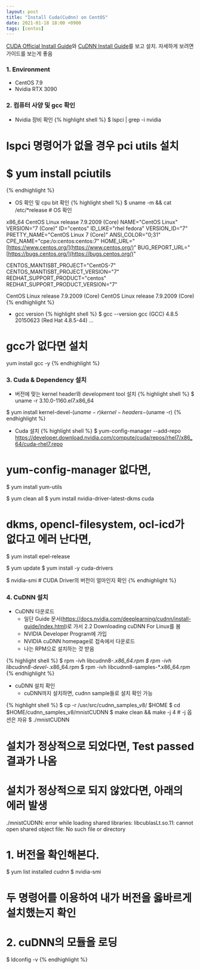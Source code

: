 ```yaml
---
layout: post
title: "Install Cuda(Cudnn) on CentOS"
date: 2021-01-18 18:00 +0900
tags: [centos]
---
```


[CUDA Official Install Guide](https://docs.nvidia.com/cuda/cuda-installation-guide-linux/index.html)와 [CuDNN Install Guide](https://docs.nvidia.com/deeplearning/cudnn/install-guide/index.html)를 보고 설치. 자세하게 보려면 가이드를 보는게 좋음

### 1. Environment 
  * CentOS 7.9
  * Nvidia RTX 3090

### 2. 컴퓨터 사양 및 gcc 확인


* Nvidia 장비 확인
{% highlight shell %}
$ lspci | grep -i nvidia 
# lspci 명령어가 없을 경우 pci utils 설치
# $ yum install pciutils
{% endhighlight %}


* OS 확인 및 cpu bit 확인
{% highlight shell %}
$ uname -m && cat /etc/*release # OS 확인 

x86_64
CentOS Linux release 7.9.2009 (Core)
NAME="CentOS Linux"
VERSION="7 (Core)"
ID="centos"
ID_LIKE="rhel fedora"
VERSION_ID="7"
PRETTY_NAME="CentOS Linux 7 (Core)"
ANSI_COLOR="0;31"
CPE_NAME="cpe:/o:centos:centos:7"
HOME_URL="[https://www.centos.org/](https://www.centos.org/)"
BUG_REPORT_URL="[https://bugs.centos.org/](https://bugs.centos.org/)"

CENTOS_MANTISBT_PROJECT="CentOS-7"
CENTOS_MANTISBT_PROJECT_VERSION="7"
REDHAT_SUPPORT_PRODUCT="centos"
REDHAT_SUPPORT_PRODUCT_VERSION="7"

CentOS Linux release 7.9.2009 (Core)
CentOS Linux release 7.9.2009 (Core)
{% endhighlight %}


* gcc version
{% highlight shell %}
$ gcc --version
gcc (GCC) 4.8.5 20150623 (Red Hat 4.8.5-44)
...
# gcc가 없다면 설치
yum install gcc -y
{% endhighlight %}


### 3. Cuda & Dependency 설치


* 버전에 맞는 kernel header와 development tool 설치
{% highlight shell %}
$ uname -r
3.10.0-1160.el7.x86_64

$ yum install kernel-devel-$(uname -r) kernel-headers-$(uname -r)
{% endhighlight %}


* Cuda 설치
{% highlight shell %}
$ yum-config-manager --add-repo https://developer.download.nvidia.com/compute/cuda/repos/rhel7/x86_64/cuda-rhel7.repo
# yum-config-manager 없다면,
$ yum install yum-utils

$ yum clean all
$ yum install nvidia-driver-latest-dkms cuda
# dkms, opencl-filesystem, ocl-icd가 없다고 에러 난다면,
$ yum install epel-release

$ yum update
$ yum install -y cuda-drivers

$ nvidia-smi # CUDA Driver의 버전이 얼마인지 확인
{% endhighlight %}


### 4. CuDNN 설치
* CuDNN 다운로드
  * 일단 Guide 문서(https://docs.nvidia.com/deeplearning/cudnn/install-guide/index.html)로 가서 2.2 Downloading cuDNN For Linux를 봄
  * NVIDIA Developer Program에 가입
  * NVIDIA cuDNN homepage로 접속에서 다운로드
  * 나는 RPM으로 설치하는 것 받음

{% highlight shell %}
$ rpm -ivh libcudnn8-*.x86_64.rpm
$ rpm -ivh libcudnn8-devel-*.x86_64.rpm
$ rpm -ivh libcudnn8-samples-*.x86_64.rpm
{% endhighlight %}

* cuDNN 설치 확인
  * cuDNN까지 설치하면, cudnn sample들로 설치 확인 가능

{% highlight shell %}
$ cp -r /usr/src/cudnn_samples_v8/ $HOME
$ cd $HOME/cudnn_samples_v8/mnistCUDNN
$ make clean && make -j 4 # -j 옵션은 자유
$ ./mnistCUDNN

# 설치가 정상적으로 되었다면, Test passed 결과가 나옴
# 설치가 정상적으로 되지 않았다면, 아래의 에러 발생
./mnistCUDNN: error while loading shared libraries: libcublasLt.so.11: cannot open shared object file: No such file or directory

# 1. 버전을 확인해본다.
$ yum list installed *cudnn*
$ nvidia-smi 
# 두 명령어를 이용하여 내가 버전을 옳바르게 설치했는지 확인

# 2. cuDNN의 모듈을 로딩
$ ldconfig -v
{% endhighlight %}